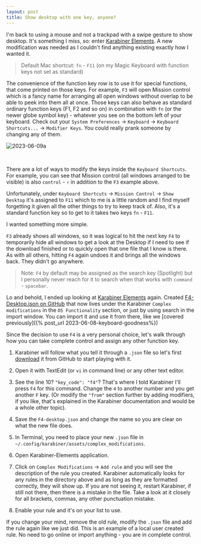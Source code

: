 ```yaml
---
layout: post
title: Show desktop with one key, anyone?
---
```


I'm back to using a mouse and not a trackpad with a swipe gesture to show desktop. It's something I miss, so: enter [Karabiner Elements](https://karabiner-elements.pqrs.org). A new modification was needed as I couldn't find anything existing exactly how I wanted it.

> Default Mac shortcut: `fn` - `F11` (on my Magic Keyboard with function keys not set as standard)

The convenience of the function key row is to use it for special functions, that come printed on those keys. For example, `F3` will open Mission control which is a fancy name for arranging all open windows without overlap to be able to peek into them all at once. Those keys can also behave as standard ordinary function keys (F1, F2 and so on) in combination with `fn` (or the newer globe symbol key) - whatever you see on the bottom left of your keyboard. Check out your `System Preferences` → `Keyboard` → `Keyboard Shortcuts...` → `Modifier Keys`. You could really prank someone by changing any of them.

![2023-06-09a]("/assets/images/2023-06-09a.png")

<br />

There are a lot of ways to modify the keys inside the `Keyboard Shortcuts`. For example, you can see that Mission control (all windows arranged to be visible) is also `control` - `↑` in addition to the `F3` example above.

Unfortunately, under `Keyboard Shortcuts` → `Mission Control` → `Show Desktop` it's assigned to `F11` which to me is a little random and I find myself forgetting it given all the other things to try to keep track of. Also, it's a standard function key so to get to it takes two keys `fn` - `F11`.

I wanted something more simple.

`F3` already shows all windows, so it was logical to hit the next key `F4` to temporarily hide all windows to get a look at the Desktop if I need to see if the download finished or to quickly open that one file that I know is there. As with all others, hitting `F4` again undoes it and brings all the windows back. They didn't go anywhere.

> Note: `F4` by default may be assigned as the search key (Spotlight) but I personally never reach for it to search when that works with `command` - `spacebar`. 

Lo and behold, I ended up looking at [Karabiner Elements](https://karabiner-elements.pqrs.org) again. Created [F4-Desktop.json on GitHub](https://github.com/pqrs-org/KE-complex_modifications/blob/main/public/json/F4-desktop.json) that now lives under the Karabiner `Complex modifications` in the `OS Functionality` section, or just by using search in the import window. You can import it and use it from there, like we [covered previously]({% post_url 2023-06-08-keyboard-goodness%})

Since the decision to use `F4` is a very personal choice, let's walk through how you can take complete control and assign any other function key.

1. Karabiner will follow what you tell it through a `.json` file so let's first [download](https://github.com/pqrs-org/KE-complex_modifications/blob/main/public/json/F4-desktop.json) it from GitHub to start playing with it.

2. Open it with TextEdit (or `vi` in command line) or any other text editor.

3. See the line 10? `"key_code": "f4"`? That's where I told Karabiner I'll press `F4` for this command. Change the `4` to another number and you get another `F` key. (Or modify the `"from"` section further by adding modifiers, if you like, that's explained in the Karabiner documentation and would be a whole other topic).

4. Save the `F4-desktop.json` and change the name so you are clear on what the new file does.

5. In Terminal, you need to place your new `.json` file in `~/.config/karabiner/assets/complex_modifications`.

6. Open Karabiner-Elements application.

7. Click on `Complex Modifications` → `Add rule` and you will see the description of the rule you created. Karabiner automatically looks for any rules in the directory above and as long as they are formatted correctly, they will show up. If you are not seeing it, restart Karabiner, if still not there, then there is a mistake in the file. Take a look at it closely for all brackets, commas, any other punctuation mistake.

8. Enable your rule and it's on your list to use.

If you change your mind, remove the old rule, modify the `.json` file and add the rule again like we just did. This is an example of a local user created rule. No need to go online or import anything - you are in complete control.
